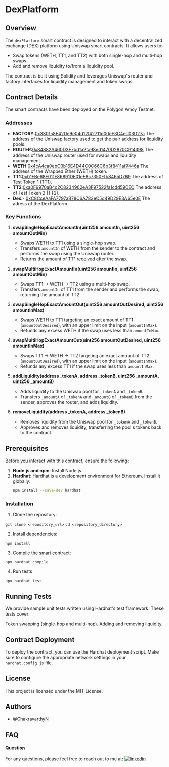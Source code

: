 
# DexPlatform 

## Overview

The `dexPlatform` smart contract is designed to interact with a decentralized exchange (DEX) platform using Uniswap smart contracts. It allows users to:
- Swap tokens (WETH, TT1, and TT2) with both single-hop and multi-hop swaps.
- Add and remove liquidity to/from a liquidity pool.

The contract is built using Solidity and leverages Uniswap's router and factory interfaces for liquidity management and token swaps.

## Contract Details
The smart contracts have been deployed on the Polygon Amoy Testnet.
### Addresses
- **FACTORY**:[0x330158E42De9e04d12f42711d00eF3C4ed03D27a](https://amoy.polygonscan.com/address/0x330158E42De9e04d12f42711d00eF3C4ed03D27a) 
The address of the Uniswap factory used to get the pair address for liquidity pools.
- **ROUTER**:[0x84882A460D3F7bd1a2fa98ed1470D2870C914398](https://amoy.polygonscan.com/address/0x84882A460D3F7bd1a2fa98ed1470D2870C914398) 
The address of the Uniswap router used for swaps and liquidity management.
- **WETH**:[0x4cA4ca0ebC0b16E4D44C0C66C6b3f8411af7446a](https://amoy.polygonscan.com/address/0x4cA4ca0ebC0b16E4D44C0C66C6b3f8411af7446a) 
The address of the Wrapped Ether (WETH) token.
- **TT1**:[0x01FBe68E011E86891DE01eE8c7350Ffb8465D769](https://amoy.polygonscan.com/address/0x01FBe68E011E86891DE01eE8c7350Ffb8465D769) 
The address of Test Token 1 (TT1).
- **TT2**:[0xa0F9970aB4c2C8234962eA3F97522fa1cdd590EC](https://amoy.polygonscan.com/address/0xa0F9970aB4c2C8234962eA3F97522fa1cdd590EC) 
The address of Test Token 2 (TT2).
- **Dex**:- [0xC8CceAaFA7797aB78C6A783eC5d49D29E3A65e0E](https://amoy.polygonscan.com/address/0x56b875BD3e2D4E145FFa2905fDfed69E8E7EcAaA) 
The adress of the DexPlatform.

### Key Functions
1. **swapSingleHopExactAmountIn(uint256 amountIn, uint256 amountOutMin)**
   - Swaps WETH to TT1 using a single-hop swap.
   - Transfers `amountIn` of WETH from the sender to the contract and performs the swap using the Uniswap router.
   - Returns the amount of TT1 received after the swap.

2. **swapMultiHopExactAmountIn(uint256 amountIn, uint256 amountOutMin)**
   - Swaps TT1 → WETH → TT2 using a multi-hop swap.
   - Transfers `amountIn` of TT1 from the sender and performs the swap, returning the amount of TT2.

3. **swapSingleHopExactAmountOut(uint256 amountOutDesired, uint256 amountInMax)**
   - Swaps WETH to TT1 targeting an exact amount of TT1 (`amountOutDesired`), with an upper limit on the input (`amountInMax`).
   - Refunds any excess WETH if the swap uses less than `amountInMax`.

4. **swapMultiHopExactAmountOut(uint256 amountOutDesired, uint256 amountInMax)**
   - Swaps TT1 → WETH → TT2 targeting an exact amount of TT2 (`amountOutDesired`), with an upper limit on the input (`amountInMax`).
   - Refunds any excess TT1 if the swap uses less than `amountInMax`.

5. **addLiquidity(address _tokenA, address _tokenB, uint256 _amountA, uint256 _amountB)**
   - Adds liquidity to the Uniswap pool for `_tokenA` and `_tokenB`.
   - Transfers `_amountA` of `_tokenA` and `_amountB` of `_tokenB` from the sender, approves the router, and adds liquidity.

6. **removeLiquidity(address _tokenA, address _tokenB)**
   - Removes liquidity from the Uniswap pool for `_tokenA` and `_tokenB`.
   - Approves and removes liquidity, transferring the pool's tokens back to the contract.

## Prerequisites

Before you interact with this contract, ensure the following:
1. **Node.js and npm**: Install Node.js.
2. **Hardhat**: Hardhat is a development environment for Ethereum. Install it globally:
   ```bash
   npm install --save-dev hardhat


### Installation
1. Clone the repository:

``` git clone <repository_url> ```
``` cd <repository_directory> ```

2. Install dependencies:

``` npm install ``` 

3. Compile the smart contract:

``` npx hardhat compile ``` 

4. Run tests

``` npx hardhat test ``` 


## Running Tests
We provide sample unit tests written using Hardhat's test framework. These tests cover:

Token swapping (single-hop and multi-hop).
Adding and removing liquidity.

## Contract Deployment
To deploy the contract, you can use the Hardhat deployment script. Make sure to configure the appropriate network settings in your ``` hardhat.config.js```  file. 

## License
This project is licensed under the MIT License.

## Authors

- [@ChakravarthyN](https://github.com/Chakri1407)


## FAQ

#### Question 
For any questions, please feel free to reach out to me at: [![linkedin](https://img.shields.io/badge/linkedin-0A66C2?style=for-the-badge&logo=linkedin&logoColor=white)](https://www.linkedin.com/in/chakravarthy-naik-9626bb1ba/)
